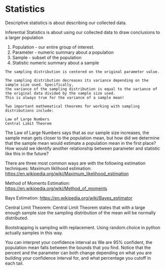 # Statistics

Descriptive statistics is about describing our collected data. 

Inferential Statistics is about using our collected data to draw conclusions to a larger population


   1. Population - our entire group of interest.
   2. Parameter - numeric summary about a population
   3. Sample - subset of the population
   4. Statistic numeric summary about a sample


    The sampling distribution is centered on the original parameter value.

    The sampling distribution decreases its variance depending on the sample size used. Specifically, 
    the variance of the sampling distribution is equal to the variance of the original data divided by the sample size used.
    This is always true for the variance of a sample mean!
    
    Two important mathematical theorems for working with sampling distributions include:

    Law of Large Numbers
    Central Limit Theorem
    
The Law of Large Numbers says that as our sample size increases, the sample mean gets closer to the population mean,
but how did we determine that the sample mean would estimate a population mean in the first place? How would we identify 
another relationship between parameter and statistic like this in the future?

There are three most common ways are with the following estimation techniques:
 Maximum liklihood estimation: https://en.wikipedia.org/wiki/Maximum_likelihood_estimation
 
 Method of Moments Estimation: https://en.wikipedia.org/wiki/Method_of_moments 
 
 Bays Estimation: https://en.wikipedia.org/wiki/Bayes_estimator
 
 Central Limit Theorem: Central Limit Theorem states that with a large enough sample size the sampling distribution of the mean will be normally distributed. 
    
Bootstrapping is sampling with replacement. Using random.choice in python actually samples in this way. 

You can interpret your confidence interval as We are 95% confident, the population mean falls between the bounds that you find.
Notice that the percent and the parameter can both change depending on what you are building your confidence interval for,
and what percentage you cutoff in each tail.

